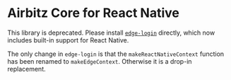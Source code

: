 # Airbitz Core for React Native

This library is deprecated. Please install [`edge-login`](https://www.npmjs.com/package/edge-login) directly, which now includes built-in support for React Native.

The only change in `edge-login` is that the `makeReactNativeContext` function has been renamed to `makeEdgeContext`. Otherwise it is a drop-in replacement.
